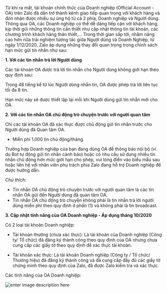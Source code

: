 Từ khi ra mắt, tài khoản chính thức của Doanh nghiệp (Official Account - OA) trên Zalo đã dần trở thành kênh giao tiếp quan trọng với khách hàng và đón nhận được nhiều sự ủng hộ từ cả 2 phía, Doanh nghiệp và Người dùng. Thông qua OA, các Doanh nghiệp có thể dễ dàng tiếp cận với khách hàng, kịp thời gửi những thông tin cần thiết như cập nhật thông tin tài khoản, các chương trình khách hàng thân thiết,...
Trong thời gian sắp tới, nhằm nâng cao hơn nữa trải nghiệm tương tác giữa Người dùng và Doanh Nghiệp, từ ngày 1/12/2020, Zalo áp dụng những thay đổi quan trọng trong chính sách hạn mức gửi tin nhắn như sau:

**1. Với các tin nhắn trả lời Người dùng**

Các tài khoản OA được trả lời tin nhắn cho Người dùng không giới hạn theo quy định sau:

Trong 48 tiếng kể từ lúc Người dùng nhắn tin, OA được phép trả lời liên tục tối đa 8 tin.

Hạn mức này sẽ được thiết lập lại mỗi khi Người dùng gửi tin nhắn mới cho OA.

**2. Với các tin nhắn OA chủ động trò chuyện trước với người quan tâm**

Chỉ các tài khoản OA đã xác thực được chủ động gửi tin nhắn trước cho Người dùng đã Quan tâm OA.
- Miễn phí 1.000 tin chủ động/tháng.

Trường hợp Doanh nghiệp của bạn đang dùng OA để thông báo nội bộ (ví dụ Bot tự động gửi tin nhắn cảnh báo) hoặc có nhu cầu sử dụng nhiều tin nhắn chủ động hơn mức giới hạn cho phép, vui lòng điền vào biểu mẫu sau hoặc liên hệ với nhân viên phụ trách phía Zalo đang hỗ trợ Doanh nghiệp để được hướng dẫn.

*Chú thích:* 

- Tin nhắn OA chủ động trò chuyện trước với người quan tâm là các tin nhắn OA gửi đến Người dùng đã quan tâm OA.
- Tin nhắn OA chủ động trò chuyện không phải là tin nhắn trả lời người dùng miễn phí theo quy định ở phần (1) và không phải là tin broadcast. 

**3. Cập nhật tính năng của OA Doanh nghiệp - Áp dụng tháng 10/2020**

Có 2 loại tài khoản Doanh nghiệp: 

- Tài khoản thường (chưa xác thực): Là tài khoản của Doanh nghiệp (Công ty/ Tổ chức) đã đăng ký thành công theo quy định của OA nhưng chưa cung cấp các giấy tờ theo quy định để xác thực tài khoản. 

- Tài khoản xác thực: Là tài khoản Doanh nghiệp (Công ty / Tổ chức/ Thương hiệu) đã đăng ký thành công và đã cung cấp đầy đủ các giấy tờ chứng minh theo quy định của Zalo, đã được Zalo kiểm tra và xác thực. 

Các tính năng của OA Doanh nghiệp:

![enter image description here](https://chatbizfly.mediacdn.vn/2022/11/14/chatbot/img_5770677z21450153955996c6cefefe3a7867e07897d93a1ac08a7jpg1668396938.jpg)

